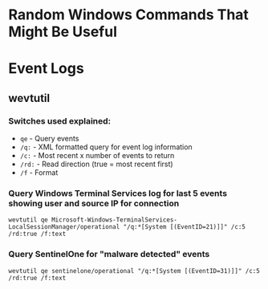 # Random Windows Commands That Might Be Useful


# Event Logs

## wevtutil

### Switches used explained:
- `qe` - Query events
- `/q:` - XML formatted query for event log information
- `/c:` - Most recent x number of events to return
- `/rd:` - Read direction (true = most recent first)
- `/f` - Format 

### Query Windows Terminal Services log for last 5 events showing user and source IP for connection
`wevtutil qe Microsoft-Windows-TerminalServices-LocalSessionManager/operational "/q:*[System [(EventID=21)]]" /c:5 /rd:true /f:text`

### Query SentinelOne for "malware detected" events
`wevtutil qe sentinelone/operational "/q:*[System [(EventID=31)]]" /c:5 /rd:true /f:text`

